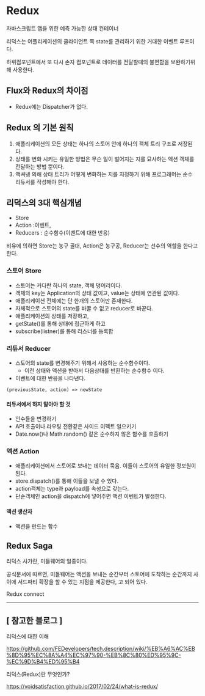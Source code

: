 # Redux

자바스크립트 앱을 위한 예측 가능한 상태 컨테이너 

리덕스는 어플리케이션의 클라이언트 쪽 state를 관리하기 위한 거대한 이벤트 루프이다.

하위컴포넌트에서 또 다시 손자 컴포넌트로 데이터를 전달할때의 불편함을 보완하기위해 사용한다.



## Flux와 Redux의 차이점

- Redux에는 Dispatcher가 없다. 



## Redux 의 기본 원칙

1. 애플리케이션의 모든 상태는 하나의 스토어 안에 하나의 객체 트리 구조로 저장된다. 
2. 상태를 변화 시키는 유일한 방법은 무슨 일이 벌어지는 지를 묘사하는 액션 객체를 전달하는 방법 뿐이다. 
3. 액셔넹 의해 상태 트리가 어떻게 변화하는 지를 지정하기 위해 프로그래머는 순수 리듀서를 작성해야 한다. 



## 리덕스의 3대 핵심개념

- Store
- Action :이벤트, 
- Reducers : 순수함수(이벤트에 대한 반응)



비유에 의하면 Store는 농구 골대, Action은 농구공,  Reducer는 선수의 역할을 한다고 한다. 



### 스토어 Store

- 스토어는 커다란 하나의 state, 객체 덩어리이다.
- 객체의 key는 Application의 상태 값이고, value는 상태에 연관된 값이다. 
- 애플리케이션 전체에는 단 한개의 스토어만 존재한다. 
- 자체적으로 스토어의 state를 바꿀 수 없고 reducer로 바꾼다. 
- 애플리케이션의 상태를 저장하고, 
- getState()를 통해 상태에 접근하게 하고
- subscribe(listner)를 통해 리스너를 등록함



### 리듀서 Reducer

- 스토어의 state를 변경해주기 위해서 사용하는 순수함수이다. 
  - 이전 상태와 액션을 받아서 다음상태를 반환하는 순수함수 이다. 
- 이벤트에 대한 반응을 나타낸다. 

```react
(previousState, action) => newState
```



#### 리듀서에서 하지 말아야 할 것

- 인수들을 변경하기
- API 호출이나 라우팅 전환같은 사이드 이펙트 일으키기
- Date.now()나 Math.random() 같은 순수하지 않은 함수를 호출하기



### 액션 Action

- 애플리케이션에서 스토어로 보내는 데이터 묶음. 이들이 스토어의 유일한 정보원이 된다. 
- store.dispatch()를 통해 이들을 보낼 수 있다. 
- action객체는 type과 payload를 속성으로 갖는다.
- 단순객체인 action을 dispatch에  넣어주면 액션 이벤트가 발생한다. 



#### 액션 생산자

- 액션을 만드는 함수



## Redux Saga

리덕스 사가란, 미들웨어의 일종이다. 

공식문서에 따르면, 미들웨어는 액션을 보내는 순간부터 스토어에 도착하는 순간까지 사이에 서드파티 확장을 할 수 있는 지점을 제공한다, 고 되어 있다. 



Redux connect

---



## [ 참고한 블로그  ] 

리덕스에 대한 이해

https://github.com/FEDevelopers/tech.description/wiki/%EB%A6%AC%EB%8D%95%EC%8A%A4%EC%97%90-%EB%8C%80%ED%95%9C-%EC%9D%B4%ED%95%B4



리덕스(Redux)란 무엇인가?

https://voidsatisfaction.github.io/2017/02/24/what-is-redux/